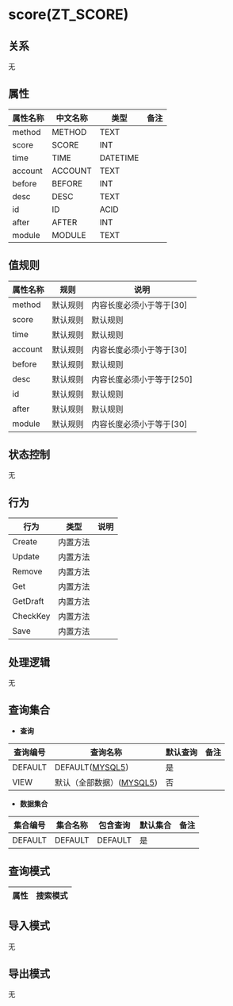 # score(ZT_SCORE)

  

## 关系
无

## 属性

| 属性名称        |    中文名称    | 类型     |  备注  |
| --------   |------------| -----   |  -------- | 
|method|METHOD|TEXT|&nbsp;|
|score|SCORE|INT|&nbsp;|
|time|TIME|DATETIME|&nbsp;|
|account|ACCOUNT|TEXT|&nbsp;|
|before|BEFORE|INT|&nbsp;|
|desc|DESC|TEXT|&nbsp;|
|id|ID|ACID|&nbsp;|
|after|AFTER|INT|&nbsp;|
|module|MODULE|TEXT|&nbsp;|

## 值规则
| 属性名称    | 规则    |  说明  |
| --------   |------------| ----- | 
|method|默认规则|内容长度必须小于等于[30]|
|score|默认规则|默认规则|
|time|默认规则|默认规则|
|account|默认规则|内容长度必须小于等于[30]|
|before|默认规则|默认规则|
|desc|默认规则|内容长度必须小于等于[250]|
|id|默认规则|默认规则|
|after|默认规则|默认规则|
|module|默认规则|内容长度必须小于等于[30]|

## 状态控制

无


## 行为
| 行为    | 类型    |  说明  |
| --------   |------------| ----- | 
|Create|内置方法|&nbsp;|
|Update|内置方法|&nbsp;|
|Remove|内置方法|&nbsp;|
|Get|内置方法|&nbsp;|
|GetDraft|内置方法|&nbsp;|
|CheckKey|内置方法|&nbsp;|
|Save|内置方法|&nbsp;|

## 处理逻辑
无

## 查询集合

* **查询**

| 查询编号 | 查询名称       | 默认查询 |   备注|
| --------  | --------   | --------   | ----- |
|DEFAULT|DEFAULT([MYSQL5](../../appendix/query_MYSQL5.md#Score_Default))|是|&nbsp;|
|VIEW|默认（全部数据）([MYSQL5](../../appendix/query_MYSQL5.md#Score_View))|否|&nbsp;|

* **数据集合**

| 集合编号 | 集合名称   |  包含查询  | 默认集合 |   备注|
| --------  | --------   | -------- | --------   | ----- |
|DEFAULT|DEFAULT|DEFAULT|是|&nbsp;|

## 查询模式
| 属性      |    搜索模式     |
| --------   |------------|

## 导入模式
无


## 导出模式
无
